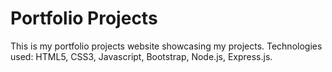 # Portfolio Projects

This is my portfolio projects website showcasing my projects.
Technologies used: HTML5, CSS3, Javascript, Bootstrap, Node.js, Express.js.
